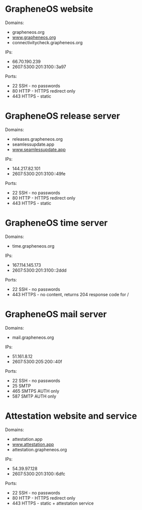 # GrapheneOS website

Domains:

- grapheneos.org
- www.grapheneos.org
- connectivitycheck.grapheneos.org

IPs:

- 66.70.190.239
- 2607:5300:201:3100::3a97

Ports:

- 22 SSH - no passwords
- 80 HTTP - HTTPS redirect only
- 443 HTTPS - static

# GrapheneOS release server

Domains:

- releases.grapheneos.org
- seamlessupdate.app
- www.seamlessupdate.app

IPs:

- 144.217.82.101
- 2607:5300:201:3100::49fe

Ports:

- 22 SSH - no passwords
- 80 HTTP - HTTPS redirect only
- 443 HTTPS - static

# GrapheneOS time server

Domains:

- time.grapheneos.org

IPs:

- 167.114.145.173
- 2607:5300:201:3100::2ddd

Ports:

- 22 SSH - no passwords
- 443 HTTPS - no content, returns 204 response code for /

# GrapheneOS mail server

Domains:

- mail.grapheneos.org

IPs:

- 51.161.8.12
- 2607:5300:205:200::40f

Ports:

- 22 SSH - no passwords
- 25 SMTP
- 465 SMTPS AUTH only
- 587 SMTP AUTH only

# Attestation website and service

Domains:

- attestation.app
- www.attestation.app
- attestation.grapheneos.org

IPs:

- 54.39.97.128
- 2607:5300:201:3100::6dfc

Ports:

- 22 SSH - no passwords
- 80 HTTP - HTTPS redirect only
- 443 HTTPS - static + attestation service
